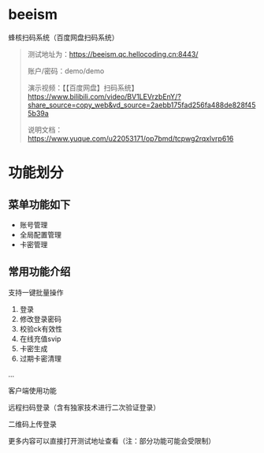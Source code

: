 # beeism
蜂核扫码系统（百度网盘扫码系统）

> 测试地址为：https://beeism.qc.hellocoding.cn:8443/
>
> 账户/密码：demo/demo
>
> 演示视频：【【百度网盘】扫码系统】 https://www.bilibili.com/video/BV1LEVrzbEnY/?share_source=copy_web&vd_source=2aebb175fad256fa488de828f455b39a
>
> 说明文档：https://www.yuque.com/u22053171/op7bmd/tcpwg2rqxlvrp616


# 功能划分

## 菜单功能如下
- 账号管理
- 全局配置管理
- 卡密管理

## 常用功能介绍

支持一键批量操作
1. 登录
2. 修改登录密码
3. 校验ck有效性
4. 在线充值svip
5. 卡密生成
6. 过期卡密清理

...

客户端使用功能

远程扫码登录（含有独家技术进行二次验证登录）

二维码上传登录

更多内容可以直接打开测试地址查看（注：部分功能可能会受限制）
